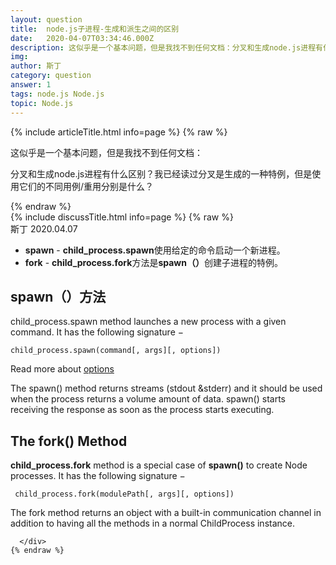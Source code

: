 ```yaml
---
layout: question
title:  node.js子进程-生成和派生之间的区别
date:   2020-04-07T03:34:46.000Z
description: 这似乎是一个基本问题，但是我找不到任何文档：分叉和生成node.js进程有什么区别？我已经读过分叉是生成的一种特例，但是使用它们的不同用例/重用分别是...
img: 
author: 斯丁
category: question
answer: 1
tags: node.js Node.js
topic: Node.js
---
```

<div class="article-root">
  <div class="article">
    {% include articleTitle.html info=page %}
    {% raw %}
    <div class="article-content"><p><font style="vertical-align: inherit;"><font style="vertical-align: inherit;">这似乎是一个基本问题，但是我找不到任何文档：</font></font></p>

<p><font style="vertical-align: inherit;"><font style="vertical-align: inherit;">分叉和生成node.js进程有什么区别？</font><font style="vertical-align: inherit;">我已经读过分叉是生成的一种特例，但是使用它们的不同用例/重用分别是什么？</font></font></p></div>
    {% endraw %}
  </div>

  <div class="discuss-wrapper">
    {% include discussTitle.html info=page %}
    {% raw %}
    <div class="discuss-item">
        <div class="discuss-parent">
          <div class="discuss-meta">
            <span class="discuss-user">斯丁</span>
            <span class="discuss-time">2020.04.07</span>
          </div>
          <div class="discuss-comment"><ul>
<li><strong><font style="vertical-align: inherit;"><font style="vertical-align: inherit;">spawn</font></font></strong><font style="vertical-align: inherit;"><font style="vertical-align: inherit;"> - </font></font><strong><font style="vertical-align: inherit;"><font style="vertical-align: inherit;">child_process.spawn</font></font></strong><font style="vertical-align: inherit;"><font style="vertical-align: inherit;">使用给定的命令启动一个新进程。</font></font></li>
<li><strong><font style="vertical-align: inherit;"><font style="vertical-align: inherit;">fork</font></font></strong><font style="vertical-align: inherit;"><font style="vertical-align: inherit;"> - </font></font><strong><font style="vertical-align: inherit;"><font style="vertical-align: inherit;">child_process.fork</font></font></strong><font style="vertical-align: inherit;"><font style="vertical-align: inherit;">方法是</font></font><strong><font style="vertical-align: inherit;"><font style="vertical-align: inherit;">spawn（）</font></font></strong><font style="vertical-align: inherit;"><font style="vertical-align: inherit;">创建子进程</font><font style="vertical-align: inherit;">的特例</font><font style="vertical-align: inherit;">。</font></font></li>
</ul>

<h2><font style="vertical-align: inherit;"><font style="vertical-align: inherit;">spawn（）方法</font></font></h2>

<p>child_process.spawn method launches a new process with a given command. It has the following signature −</p>

<pre><code>child_process.spawn(command[, args][, options])
</code></pre>

<p>Read more about <a href="https://nodejs.org/api/child_process.html#child_process_child_process_spawn_command_args_options" rel="noreferrer">options</a></p>

<p>The spawn() method returns streams (stdout &amp;stderr) and it should be used when the process returns a volume amount of data. spawn() starts receiving the response as soon as the process starts executing.</p>

<h2>The fork() Method</h2>

<p><strong>child_process.fork</strong> method is a special case of <strong>spawn()</strong> to create Node processes. It has the following signature −</p>

<pre><code> child_process.fork(modulePath[, args][, options])
</code></pre>

<p>The fork method returns an object with a built-in communication channel in addition to having all the methods in a normal ChildProcess instance.</p></div>
        </div>
        
      </div>
    {% endraw %}
  </div>
<div>
